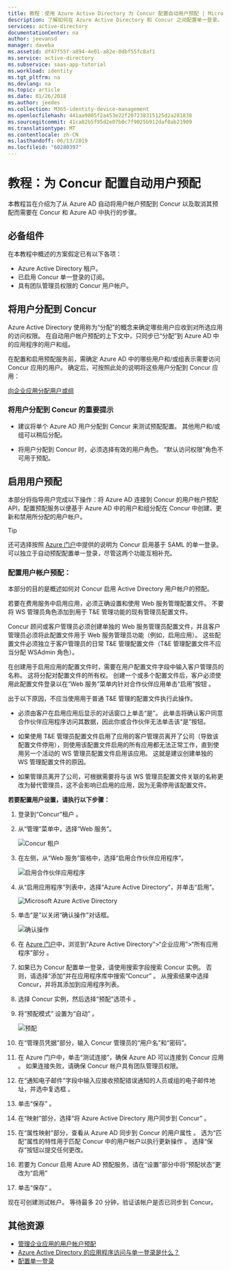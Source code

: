 ```yaml
---
title: 教程：使用 Azure Active Directory 为 Concur 配置自动用户预配 | Microsoft Docs
description: 了解如何在 Azure Active Directory 和 Concur 之间配置单一登录。
services: active-directory
documentationCenter: na
author: jeevansd
manager: daveba
ms.assetid: df47f55f-a894-4e01-a82e-0dbf55fc8af1
ms.service: active-directory
ms.subservice: saas-app-tutorial
ms.workload: identity
ms.tgt_pltfrm: na
ms.devlang: na
ms.topic: article
ms.date: 01/26/2018
ms.author: jeedes
ms.collection: M365-identity-device-management
ms.openlocfilehash: 441aa9805f2a453e22f207238315125d2a281838
ms.sourcegitcommit: 41ca82b5f95d2e07b0c7f9025b912daf0ab21909
ms.translationtype: MT
ms.contentlocale: zh-CN
ms.lasthandoff: 06/13/2019
ms.locfileid: "60280397"
---
```

# <a name="tutorial-configure-concur-for-automatic-user-provisioning"></a>教程：为 Concur 配置自动用户预配

本教程旨在介绍为了从 Azure AD 自动将用户帐户预配到 Concur 以及取消其预配而需要在 Concur 和 Azure AD 中执行的步骤。

## <a name="prerequisites"></a>必备组件

在本教程中概述的方案假定已有以下各项：

*   Azure Active Directory 租户。
*   已启用 Concur 单一登录的订阅。
*   具有团队管理员权限的 Concur 用户帐户。

## <a name="assigning-users-to-concur"></a>将用户分配到 Concur

Azure Active Directory 使用称为“分配”的概念来确定哪些用户应收到对所选应用的访问权限。 在自动用户帐户预配的上下文中，只同步已“分配”到 Azure AD 中的应用程序的用户和组。

在配置和启用预配服务前，需确定 Azure AD 中的哪些用户和/或组表示需要访问 Concur 应用的用户。 确定后，可按照此处的说明将这些用户分配到 Concur 应用：

[向企业应用分配用户或组](https://docs.microsoft.com/azure/active-directory/active-directory-coreapps-assign-user-azure-portal)

### <a name="important-tips-for-assigning-users-to-concur"></a>将用户分配到 Concur 的重要提示

*   建议将单个 Azure AD 用户分配到 Concur 来测试预配配置。 其他用户和/或组可以稍后分配。

*   将用户分配到 Concur 时，必须选择有效的用户角色。 “默认访问权限”角色不可用于预配。

## <a name="enable-user-provisioning"></a>启用用户预配

本部分将指导用户完成以下操作：将 Azure AD 连接到 Concur 的用户帐户预配 API，配置预配服务以便基于 Azure AD 中的用户和组分配在 Concur 中创建、更新和禁用所分配的用户帐户。

> [!Tip] 
> 还可选择按照 [Azure 门户](https://portal.azure.com)中提供的说明为 Concur 启用基于 SAML 的单一登录。 可以独立于自动预配配置单一登录，尽管这两个功能互相补充。

### <a name="to-configure-user-account-provisioning"></a>配置用户帐户预配：

本部分的目的是概述如何对 Concur 启用 Active Directory 用户帐户的预配。

若要在费用服务中启用应用，必须正确设置和使用 Web 服务管理配置文件。 不要将 WS 管理员角色添加到用于 T&E 管理功能的现有管理员配置文件。

Concur 顾问或客户管理员必须创建单独的 Web 服务管理员配置文件，并且客户管理员必须将此配置文件用于 Web 服务管理员功能（例如，启用应用）。 这些配置文件必须独立于客户管理员的日常 T&E 管理配置文件（T&E 管理配置文件不应当分配 WSAdmin 角色）。

在创建用于启用应用的配置文件时，需要在用户配置文件字段中输入客户管理员的名称。 这将分配对配置文件的所有权。 创建一个或多个配置文件后，客户必须使用此配置文件登录以在“Web 服务”菜单内针对合作伙伴应用单击“启用”按钮  。

出于以下原因，不应当使用用于普通 T&E 管理的配置文件执行此操作。

* 必须由客户在启用应用后显示的对话窗口上单击“是”。  此单击将确认客户同意合作伙伴应用程序访问其数据，因此你或合作伙伴无法单击该“是”按钮。

* 如果使用 T&E 管理员配置文件启用了应用的客户管理员离开了公司（导致该配置文件停用），则使用该配置文件启用的所有应用都无法正常工作，直到使用另一个活动的 WS 管理员配置文件启用该应用。 这就是建议创建单独的 WS 管理配置文件的原因。

* 如果管理员离开了公司，可根据需要将与该 WS 管理员配置文件关联的名称更改为替代管理员，这不会影响已启用的应用，因为无需停用该配置文件。

**若要配置用户设置，请执行以下步骤：**

1. 登录到“Concur”租户  。

2. 从“管理”菜单中，选择“Web 服务”。  
   
    ![Concur 租户](./media/concur-provisioning-tutorial/IC721729.png "Concur tenant")

3. 在左侧，从“Web 服务”窗格中，选择“启用合作伙伴应用程序”。  
   
    ![启用合作伙伴应用程序](./media/concur-provisioning-tutorial/ic721730.png "Enable Partner Application")

4. 从“启用应用程序”列表中，选择“Azure Active Directory”，并单击“启用”。   
   
    ![Microsoft Azure Active Directory](./media/concur-provisioning-tutorial/ic721731.png "Microsoft Azure Active Directory")

5. 单击“是”以关闭“确认操作”对话框。  
   
    ![确认操作](./media/concur-provisioning-tutorial/ic721732.png "Confirm Action")

6. 在 [Azure 门户](https://portal.azure.com)中，浏览到“Azure Active Directory”>“企业应用”>“所有应用程序”部分  。

7. 如果已为 Concur 配置单一登录，请使用搜索字段搜索 Concur 实例。 否则，请选择“添加”并在应用程序库中搜索“Concur”   。 从搜索结果中选择 Concur，并将其添加到应用程序列表。

8. 选择 Concur 实例，然后选择“预配”选项卡  。

9. 将“预配模式”  设置为“自动”  。 
 
    ![预配](./media/concur-provisioning-tutorial/provisioning.png)

10. 在“管理员凭据”部分，输入 Concur 管理员的“用户名”和“密码”。   

11. 在 Azure 门户中，单击“测试连接”，确保 Azure AD 可以连接到 Concur 应用  。 如果连接失败，请确保 Concur 帐户具有团队管理员权限。

12. 在“通知电子邮件”字段中输入应接收预配错误通知的人员或组的电子邮件地址，并选中复选框  。

13. 单击“保存”  。

14. 在“映射”部分，选择“将 Azure Active Directory 用户同步到 Concur”  。

15. 在“属性映射”部分，查看从 Azure AD 同步到 Concur 的用户属性  。 选为“匹配”属性的特性用于匹配 Concur 中的用户帐户以执行更新操作  。 选择“保存”按钮以提交任何更改。

16. 若要为 Concur 启用 Azure AD 预配服务，请在“设置”部分中将“预配状态”更改为“启用”   

17. 单击“保存”  。

现在可创建测试帐户。 等待最多 20 分钟，验证该帐户是否已同步到 Concur。

## <a name="additional-resources"></a>其他资源

* [管理企业应用的用户帐户预配](tutorial-list.md)
* [Azure Active Directory 的应用程序访问与单一登录是什么？](../manage-apps/what-is-single-sign-on.md)
* [配置单一登录](concur-tutorial.md)

